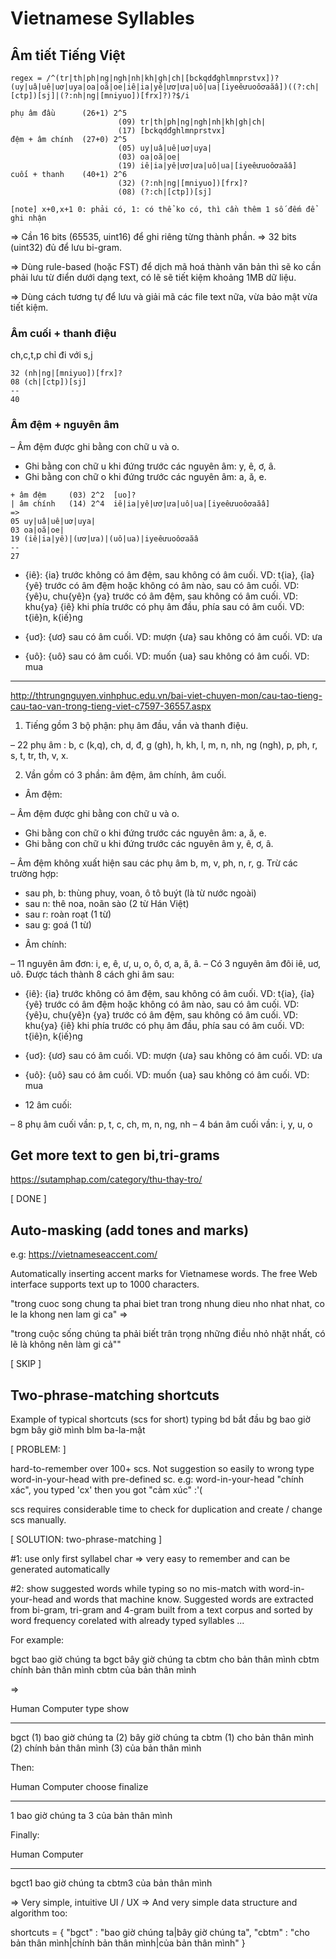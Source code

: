 # Vietnamese Syllables

## Âm tiết Tiếng Việt
```
regex = /^(tr|th|ph|ng|ngh|nh|kh|gh|ch|[bckqdđghlmnprstvx])?(uy|uâ|uê|uơ|uya|oa|oă|oe|iê|ia|yê|ươ|ưa|uô|ua|[iyeêưuoôơaăâ])((?:ch|[ctp])[sj]|(?:nh|ng|[mniyuo])[frx]?)?$/i

phụ âm đầu      (26+1) 2^5  
                        (09) tr|th|ph|ng|ngh|nh|kh|gh|ch|
                        (17) [bckqdđghlmnprstvx]
đệm + âm chính  (27+0) 2^5
                        (05) uy|uâ|uê|uơ|uya|
                        (03) oa|oă|oe|
                        (19) iê|ia|yê|ươ|ưa|uô|ua|[iyeêưuoôơaăâ]
cuối + thanh    (40+1) 2^6
                        (32) (?:nh|ng|[mniyuo])[frx]?
                        (08) (?:ch|[ctp])[sj]

[note] x+0,x+1 0: phải có, 1: có thể ko có, thì cần thêm 1 số đếm để ghi nhận
```

=> Cần 16 bits (65535, uint16) để ghi riêng từng thành phần.
=> 32 bits (uint32) đủ để lưu bi-gram.

=> Dùng rule-based (hoặc FST) để dịch mã hoá thành văn bản thì sẽ ko cần
phải lưu từ điển dưới dạng text, có lẽ sẽ tiết kiệm khoảng 1MB dữ liệu.

=> Dùng cách tương tự để lưu và giải mã các file text nữa, vừa bảo mật vừa tiết kiệm.

### Âm cuối + thanh điệu
ch,c,t,p chỉ đi với s,j
```
32 (nh|ng|[mniyuo])[frx]?
08 (ch|[ctp])[sj]
--
40
```

### Âm đệm + nguyên âm
– Âm đệm được ghi bằng con chữ u và o.
+ Ghi bằng con chữ u khi đứng trước các nguyên âm: y, ê, ơ, â.
+ Ghi bằng con chữ o khi đứng trước các nguyên âm: a, ă, e.
```
+ âm đệm     (03) 2^2  [uo]?
| âm chính   (14) 2^4  iê|ia|yê|ươ|ưa|uô|ua|[iyeêưuoôơaăâ]
=>
05 uy|uâ|uê|uơ|uya|
03 oa|oă|oe|
19 (iê|ia|yê)|(ươ|ưa)|(uô|ua)|iyeêưuoôơaăâ
--
27
```
+ {iê}:
{ia} trước không có âm đệm, sau không có âm cuối.           VD: t{ia}, {ỉa}
{yê} trước có âm đệm hoặc không có âm nào, sau có âm cuối.  VD: {yê}u, chu{yê}n
{ya} trước có âm đệm, sau không có âm cuối.                 VD: khu{ya}
{iê} khi phía trước có phụ âm đầu, phía sau có âm cuối.     VD: t{iê}n, k{iế}ng

+ {uơ}:
{ươ} sau có âm cuối.       VD: mượn
{ưa} sau không có âm cuối. VD: ưa

+ {uô}:
{uô} sau có âm cuối.        VD: muốn
{ua} sau không có âm cuối.  VD: mua

- - - - - - - - - - - -

http://thtrungnguyen.vinhphuc.edu.vn/bai-viet-chuyen-mon/cau-tao-tieng-cau-tao-van-trong-tieng-viet-c7597-36557.aspx

1. Tiếng gồm 3 bộ phận: phụ âm đầu, vần và thanh điệu.

– 22 phụ âm : b, c (k,q), ch, d, đ, g (gh), h, kh, l, m, n, nh, ng (ngh), p, ph, r, s, t, tr, th, v, x.

2. Vần gồm có 3 phần: âm đệm, âm chính, âm cuối.
* Âm đệm:

– Âm đệm được ghi bằng con chữ u và o.
+ Ghi bằng con chữ o khi đứng trước các nguyên âm: a, ă, e.
+ Ghi bằng con chữ u khi đứng trước các nguyên âm y, ê, ơ, â.

– Âm đệm không xuất hiện sau các phụ âm b, m, v, ph, n, r, g. Trừ các trường hợp:
+ sau ph, b: thùng phuy, voan, ô tô buýt (là từ nước ngoài)
+ sau n: thê noa, noãn sào (2 từ Hán Việt)
+ sau r: roàn roạt (1 từ)
+ sau g: goá (1 từ)


* Âm chính:

– 11 nguyên âm đơn: i, e, ê, ư, u, o, ô, ơ, a, ă, â.
– Có 3 nguyên âm đôi iê, uơ, uô. Được tách thành 8 cách ghi âm sau:

+ {iê}:
{ia} trước không có âm đệm, sau không có âm cuối.           VD: t{ia}, {ỉa}
{yê} trước có âm đệm hoặc không có âm nào, sau có âm cuối.  VD: {yê}u, chu{yê}n
{ya} trước có âm đệm, sau không có âm cuối.                 VD: khu{ya}
{iê} khi phía trước có phụ âm đầu, phía sau có âm cuối.     VD: t{iê}n, k{iế}ng

+ {uơ}:
{ươ} sau có âm cuối.       VD: mượn
{ưa} sau không có âm cuối. VD: ưa

+ {uô}:
{uô} sau có âm cuối.        VD: muốn
{ua} sau không có âm cuối.  VD: mua

* 12 âm cuối:

– 8 phụ âm cuối vần: p, t, c, ch, m, n, ng, nh
– 4 bán âm cuối vần: i, y, u, o

## Get more text to gen bi,tri-grams

https://sutamphap.com/category/thu-thay-tro/

[ DONE ]

## Auto-masking (add tones and marks)

e.g: https://vietnameseaccent.com/

Automatically inserting accent marks for Vietnamese words.
The free Web interface supports text up to 1000 characters.

"trong cuoc song chung ta phai biet tran trong nhung dieu nho nhat nhat, co le la khong nen lam gi ca" =>

"trong cuộc sống chúng ta phải biết trân trọng những điều nhỏ nhặt nhất, có lẽ là không nên làm gi cả""


[ SKIP ]

## Two-phrase-matching shortcuts

Example of typical shortcuts (scs for short) typing
bd    bắt đầu
bg    bao giờ
bgm   bây giờ mình
blm   ba-la-mật

[ PROBLEM: ]

hard-to-remember over 100+ scs. Not suggestion so easily to wrong type 
word-in-your-head with pre-defined sc. e.g: word-in-your-head "chính xác", 
you typed 'cx' then you got "cảm xúc" :'(

scs requires considerable time to check for duplication and create / change scs manually.


[ SOLUTION: two-phrase-matching ]

\#1: use only first syllabel char => very easy to remember and can be generated automatically

\#2: show suggested words while typing so no mis-match with word-in-your-head
and words that machine know. Suggested words are extracted from bi-gram, tri-gram and 4-gram built from a text corpus and sorted by word frequency corelated with already typed
syllables ...

For example:

bgct  bao giờ chúng ta
bgct  bây giờ chúng ta
cbtm  cho bản thân mình
cbtm  chính bản thân mình
cbtm  của bản thân mình

=>

Human   Computer
type    show
- - - - - - - - -
bgct    (1) bao giờ chúng ta (2) bây giờ chúng ta
cbtm    (1) cho bản thân mình (2) chính bản thân mình (3) của bản thân mình

Then:

Human   Computer
choose  finalize
- - - - - - - - -
1       bao giờ chúng ta
3       của bản thân mình

Finally:

Human   Computer
- - - - - - - - -
bgct1   bao giờ chúng ta
cbtm3   của bản thân mình

=> Very simple, intuitive UI / UX
=> And very simple data structure and algorithm too:

shortcuts = {
    "bgct" : "bao giờ chúng ta|bây giờ chúng ta",
    "cbtm" : "cho bản thân mình|chính bản thân mình|của bản thân mình"
}
